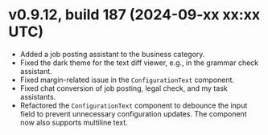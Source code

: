 # v0.9.12, build 187 (2024-09-xx xx:xx UTC)
- Added a job posting assistant to the business category.
- Fixed the dark theme for the text diff viewer, e.g., in the grammar check assistant.
- Fixed margin-related issue in the `ConfigurationText` component.
- Fixed chat conversion of job posting, legal check, and my task assistants.
- Refactored the `ConfigurationText` component to debounce the input field to prevent unnecessary configuration updates. The component now also supports multiline text.